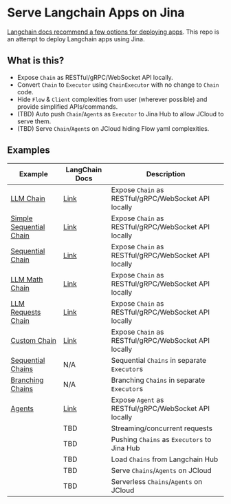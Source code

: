 # Serve Langchain Apps on Jina


[Langchain docs recommend a few options for deploying apps](https://langchain.readthedocs.io/en/latest/deployments.html). This repo is an attempt to deploy Langchain apps using Jina.

## What is this?

- Expose `Chain` as RESTful/gRPC/WebSocket API locally.
- Convert `Chain` to `Executor` using `ChainExecutor` with no change to `Chain` code.
- Hide `Flow` & `Client` complexities from user (wherever possible) and provide simplified APIs/commands.
- (TBD) Auto push `Chain`/`Agent`s as `Executor` to Jina Hub to allow JCloud to serve them.
- (TBD) Serve `Chain`/`Agent`s on JCloud hiding Flow yaml complexities.


## Examples

| Example | LangChain Docs | Description |
| ------- | ----------- | ----------- |
| [LLM Chain](examples/llm_chain.md) | [Link](https://langchain.readthedocs.io/en/latest/modules/chains/getting_started.html#query-an-llm-with-the-llmchain) | Expose `Chain` as RESTful/gRPC/WebSocket API locally |
| [Simple Sequential Chain](examples/simple_sequential_chain.md) | [Link](https://langchain.readthedocs.io/en/latest/modules/chains/generic/sequential_chains.html#simplesequentialchain) | Expose `Chain` as RESTful/gRPC/WebSocket API locally |
| [Sequential Chain](examples/sequential_chain.md) | [Link](https://langchain.readthedocs.io/en/latest/modules/chains/generic/sequential_chains.html#sequential-chain) | Expose `Chain` as RESTful/gRPC/WebSocket API locally |
| [LLM Math Chain](examples/llm_math.md) | [Link](https://langchain.readthedocs.io/en/latest/modules/chains/examples/llm_math.html) | Expose `Chain` as RESTful/gRPC/WebSocket API locally |
| [LLM Requests Chain](examples/llm_requests_chain.md) | [Link](https://langchain.readthedocs.io/en/latest/modules/chains/examples/llm_requests.html) | Expose `Chain` as RESTful/gRPC/WebSocket API locally |
| [Custom Chain](examples/custom_chain.md) | [Link](https://langchain.readthedocs.io/en/latest/modules/chains/getting_started.html#create-a-custom-chain-with-the-chain-class) | Expose `Chain` as RESTful/gRPC/WebSocket API locally |
| [Sequential Chains](examples/sequential_executors.md) | N/A | Sequential `Chains` in separate `Executor`s |
| [Branching Chains](examples/branching.md) | N/A | Branching `Chains` in separate `Executor`s |
| [Agents](examples/agent.md) | [Link](https://langchain.readthedocs.io/en/latest/modules/agents/getting_started.html) | Expose `Agent` as RESTful/gRPC/WebSocket API locally |
| | TBD | Streaming/concurrent requests |
| | TBD | Pushing `Chains` as `Executors` to Jina Hub |
| | TBD | Load `Chains` from Langchain Hub |
| | TBD | Serve `Chains`/`Agents` on JCloud |
| | TBD | Serverless `Chains`/`Agents` on JCloud |
